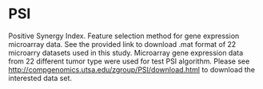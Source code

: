 # PSI
Positive Synergy Index. Feature selection method for gene expression microarray data. 
See the provided link to download .mat format of 22 microarry datasets used in this study.
Microarray gene expression data from 22 different tumor type were used for test PSI algorithm. 
Please see http://compgenomics.utsa.edu/zgroup/PSI/download.html to download the interested data set.
